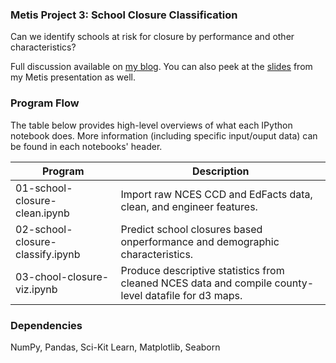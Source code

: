 ### Metis Project 3: School Closure Classification

Can we identify schools at risk for closure by performance and other characteristics?

Full discussion available on [my blog](http://www.huguedata.com/2016/05/21/predicting-school-closure/). You can also peek at the [slides](https://github.com/whugue/school-closure/blob/master/deck/School%20Closure%20Pres.pdf) from my Metis presentation as well.


### Program Flow
The table below provides high-level overviews of what each IPython notebook  does. More information (including specific input/ouput data) can be found in each notebooks' header.


Program 	| Description | 
----------- | ----------- |
01-school-closure-clean.ipynb | Import raw NCES CCD and EdFacts data, clean, and engineer features.
02-school-closure-classify.ipynb | Predict school closures based onperformance and demographic characteristics.
03-chool-closure-viz.ipynb | Produce descriptive statistics from cleaned NCES data and compile county-level datafile for d3 maps.


### Dependencies
NumPy, Pandas, Sci-Kit Learn, Matplotlib, Seaborn



